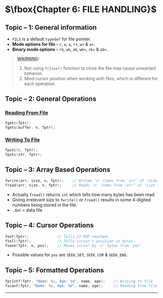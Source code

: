 # $\fbox{Chapter 6: FILE HANDLING}$





## **Topic – 1: General information**

- `FILE` is a default `typedef` for file pointer.
- **Mode options for file -** `r`, `w`, `a`, `r+`, `w+` & `a+`.
- **Binary mode options -** `rb`, `wb`, `ab`, `wb+`, `rb+` & `ab+`.

>**<u>WARNING</u>:**
>1. Not using `fclose()` function to close the file may cause unwanted behavior.
>2. Mind cursor position when working with files, which is different for each operation.



## **Topic – 2: General Operations**

### <u>Reading From File</u>

```c
fgetc(fptr);
fgets(buffer, n, fptr);
```


### <u>Writing To File</u>

```c
fputc(c, fptr);
fputs(str, fptr);
```



## **Topic – 3: Array Based Operations**

```c
fwrite(arr, size, n, fptr);    // Writes 'n' items from 'arr' of 'size'.
fread(arr, size, n, fptr);     // Reads 'n' items from 'arr' of 'size'.
```

- Actually `fread()` returns `int` which tells how many bytes has been read.
- Giving irrelevant size to `fwrite()` or `fread()` results in some 4-digited numbers being stored in the file.
- `.dat` = data file



## **Topic – 4: Cursor Operations**

```c
feof(fptr);             // Tells if EOF reached.
ftell(fptr);            // Tells cursor's position in bytes.
fseek(fptr, n, pos);    // Moves cursor by 'n' bytes from 'pos'.
```

- Possible values for `pos` are `SEEK_SET`, `SEEK_CUR` & `SEEK_END`.



## **Topic – 5: Formatted Operations**

```c
fprintf(fptr, "Name: %s, Age: %d", name, age);    // Writing to file
fscanf(fptr, "Name: %s, Age: %d", name, age);     // Reading from file
```

---
